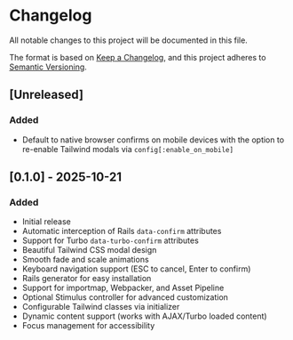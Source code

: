 # Changelog

All notable changes to this project will be documented in this file.

The format is based on [Keep a Changelog](https://keepachangelog.com/en/1.0.0/),
and this project adheres to [Semantic Versioning](https://semver.org/spec/v2.0.0.html).

## [Unreleased]

### Added
- Default to native browser confirms on mobile devices with the option to re-enable Tailwind modals via `config[:enable_on_mobile]`

## [0.1.0] - 2025-10-21

### Added
- Initial release
- Automatic interception of Rails `data-confirm` attributes
- Support for Turbo `data-turbo-confirm` attributes
- Beautiful Tailwind CSS modal design
- Smooth fade and scale animations
- Keyboard navigation support (ESC to cancel, Enter to confirm)
- Rails generator for easy installation
- Support for importmap, Webpacker, and Asset Pipeline
- Optional Stimulus controller for advanced customization
- Configurable Tailwind classes via initializer
- Dynamic content support (works with AJAX/Turbo loaded content)
- Focus management for accessibility
